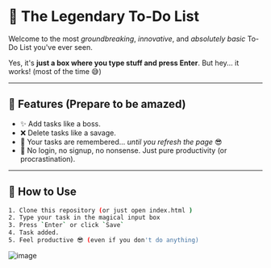 # 📝 The Legendary To-Do List

Welcome to the most *groundbreaking*, *innovative*, and *absolutely basic* To-Do List you've ever seen.

Yes, it's **just a box where you type stuff and press Enter**. But hey... it works! (most of the time 😅)

---

## 🚀 Features (Prepare to be amazed)

- ✨ Add tasks like a boss.
- ❌ Delete tasks like a savage.
- 💾 Your tasks are remembered... *until you refresh the page* 😎
- 🧠 No login, no signup, no nonsense. Just pure productivity (or procrastination).

---

## 🎯 How to Use

```bash
1. Clone this repository (or just open index.html )
2. Type your task in the magical input box
3. Press `Enter` or click `Save` 
4. Task added.
5. Feel productive 😎 (even if you don't do anything)
```

![image](https://github.com/user-attachments/assets/e653e93b-24df-47ae-bca5-c586fb18e5c9)
